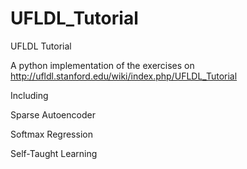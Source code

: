 UFLDL_Tutorial
=================

UFLDL Tutorial

A python implementation of the exercises on http://ufldl.stanford.edu/wiki/index.php/UFLDL_Tutorial

Including

Sparse Autoencoder

Softmax Regression

Self-Taught Learning
